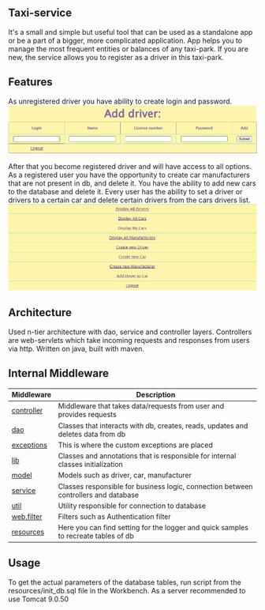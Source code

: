 ## Taxi-service
It's a small and simple but useful tool that can be used as a standalone app or be a part of a bigger,
more complicated application. App helps you to manage the most frequent entities or balances of any taxi-park.
If you are new, the service allows you to register as a driver in this taxi-park.

## Features
As unregistered driver you have ability to create login and password.
<img src="https://github.com/VolodymyrBarik/taxi-service/blob/9e3e3f295e0cef60ce86bbe583fe9617636c178c/Screenshot_1.png">

After that you become registered 
driver and will have access to all options. As a registered user you have the opportunity 
to create car manufacturers that are not present in db, and delete it.
You have the ability to add new cars to the database and delete it.
Every user has the ability to set a driver or drivers to a certain car and delete certain
drivers from the cars drivers list.
<img src="https://github.com/VolodymyrBarik/taxi-service/blob/9e3e3f295e0cef60ce86bbe583fe9617636c178c/Screenshot_2.png">


## Architecture
Used n-tier architecture with dao, service and controller layers.
Controllers are web-servlets which take incoming requests and responses from users via http.
Written on java, built with maven.

## Internal Middleware
| Middleware                                                                                                                               | Description                                                                         |
|------------------------------------------------------------------------------------------------------------------------------------------|-------------------------------------------------------------------------------------|
| [controller](https://github.com/VolodymyrBarik/taxi-service/blob/35c7f69d6502d490ce9a1f21b7db00ede0d3d4e9/src/main/java/taxi/controller) | Middleware that takes data/requests from user and provides requests                 |
| [dao](https://github.com/VolodymyrBarik/taxi-service/blob/35c7f69d6502d490ce9a1f21b7db00ede0d3d4e9/src/main/java/taxi/dao)               | Classes that interacts with db, creates, reads, updates and deletes data from db    |
| [exceptions](https://github.com/VolodymyrBarik/taxi-service/blob/35c7f69d6502d490ce9a1f21b7db00ede0d3d4e9/src/main/java/taxi/exception)  | This is where the custom exceptions are placed                                      |
| [lib](https://github.com/VolodymyrBarik/taxi-service/blob/35c7f69d6502d490ce9a1f21b7db00ede0d3d4e9/src/main/java/taxi/lib)               | Classes and annotations that is responsible for internal classes initialization     |
| [model](https://github.com/VolodymyrBarik/taxi-service/blob/35c7f69d6502d490ce9a1f21b7db00ede0d3d4e9/src/main/java/taxi/model)           | Models such as driver, car, manufacturer                                            |
| [service](https://github.com/VolodymyrBarik/taxi-service/blob/35c7f69d6502d490ce9a1f21b7db00ede0d3d4e9/src/main/java/taxi/service)       | Classes responsible for business logic, connection between controllers and database |
| [util](https://github.com/VolodymyrBarik/taxi-service/blob/35c7f69d6502d490ce9a1f21b7db00ede0d3d4e9/src/main/java/taxi/util)             | Utility responsible for connection to database                                      |
| [web.filter](https://github.com/VolodymyrBarik/taxi-service/blob/35c7f69d6502d490ce9a1f21b7db00ede0d3d4e9/src/main/java/taxi/web/filter) | Filters such as Authentication filter                                               |
| [resources](https://github.com/VolodymyrBarik/taxi-service/blob/53e785fd0807e3a8a31e6c9d2d2deb4dea984d79/src/main/resources)             | Here you can find setting for the logger and quick samples to recreate tables of db |


## Usage
To get the actual parameters of the database tables, run script from the resources/init_db.sql
file in the Workbench. As a server recommended to use Tomcat 9.0.50
